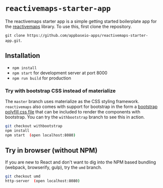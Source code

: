 # `reactivemaps-starter-app`

The reactivemaps starter app is a simple getting started boilerplate app for the [reactivemaps](https://github.com/appbaseio/reactivemaps) library. To use this, first clone the repository.

`git clone https://github.com/appbaseio-apps/reactivemaps-starter-app.git`.

## Installation

- `npm install`
- `npm start` for development server at port 8000
- `npm run build` for production

### Try with bootstrap CSS instead of materialize

The `master` branch uses materialize as the CSS styling framework. `reactivemaps` also comes with support for bootstrap in the form a [bootstrap polyfill css file](https://github.com/appbaseio/reactivemaps/blob/dev/dist/css/bootstrap.polyfill.min.css) that can be included to render the components with bootstrap. You can try the `withbootstrap` branch to see this in action.

```sh
git checkout withbootstrap
npm install
npm start  (open localhost:8080)
```

## Try in browser (without NPM)

If you are new to React and don't want to dig into the NPM based bundling (webpack, browserify, gulp), try the `umd` branch.

```sh
git checkout umd
http-server  (open localhost:8080)
```
